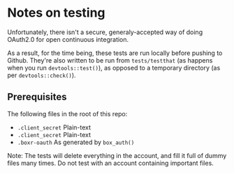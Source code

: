 # Notes on testing

Unfortunately, there isn't a secure, generaly-accepted way of doing OAuth2.0 for open continuous integration.

As a result, for the time being, these tests are run locally before pushing to Github. They're also written to be run from `tests/testthat` (as happens when you run `devtools::test()`), as opposed to a temporary directory (as per `devtools::check()`).

## Prerequisites
The following files in the root of this repo:

* `.client_secret` Plain-text
* `.client_secret` Plain-text
* `.boxr-oauth` As generated by `box_auth()`

Note: The tests will delete everything in the account, and fill it full of dummy files many times. Do not test with an account containing important files.
